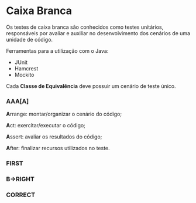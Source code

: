 # Caixa Branca
Os testes de caixa branca são conhecidos como testes unitários, responsáveis por avaliar e auxiliar no desenvolvimento dos cenários de uma unidade de código.

Ferramentas para a utilização com o Java:
* JUnit
* Hamcrest
* Mockito

Cada **Classe de Equivalência** deve possuir um cenário de teste único.

### AAA[A]
**A**rrange: montar/organizar o cenário do código;

**A**ct: exercitar/executar o código;

**A**ssert: avaliar os resultados do código;

**A**fter: finalizar recursos utilizados no teste.

### FIRST
### B->RIGHT
### CORRECT
